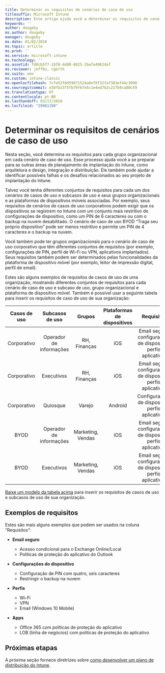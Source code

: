 ```yaml
---
title: Determinar os requisitos de cenários de caso de uso
titlesuffix: Microsoft Intune
description: Este artigo ajuda você a determinar os requisitos de cenários de casos de uso e subcasos de uso do Intune para uma implementação somente em nuvem do Microsoft Intune.
keywords: ''
author: dougeby
ms.author: dougeby
manager: dougeby
ms.date: 01/02/2018
ms.topic: article
ms.prod: ''
ms.service: microsoft-intune
ms.technology: ''
ms.assetid: fd8cb5f7-19f0-4d80-8825-2bafa49624af
ms.reviewer: jeffbu, cgerth
ms.suite: ems
ms.custom: intune-classic
ms.openlocfilehash: 7cfe52fdd59671524a8ef8f32faf303ef44c3998
ms.sourcegitcommit: e30fb2375fb79f67e5c1e4ed7b2c21fb9ca80c59
ms.translationtype: HT
ms.contentlocale: pt-BR
ms.lasthandoff: 03/17/2018
ms.locfileid: "29961190"
---
```

# <a name="determine-use-case-scenario-requirements"></a>Determinar os requisitos de cenários de caso de uso

Nesta seção, você determina os requisitos para cada grupo organizacional em cada cenário de caso de uso. Esse processo ajuda você a se preparar para as outras áreas de planejamento de implantação do Intune, como arquitetura e design, integração e distribuição. Ele também pode ajudar a identificar possíveis falhas e os desafios relacionados ao seu projeto de implantação do Intune.

Talvez você tenha diferentes conjuntos de requisitos para cada um dos cenários de casos de uso e subcasos de uso e seus grupos organizacionais e as plataformas de dispositivos móveis associadas. Por exemplo, seus requisitos de cenários de casos de uso corporativos podem exigir que os dispositivos se registrem no Intune com um conjunto mais restritivo de configurações de dispositivo, como um PIN de 6 caracteres ou com o backup na nuvem desabilitado. O cenário de caso de uso BYOD “Traga seu próprio dispositivo” pode ser menos restritivo e permite um PIN de 4 caracteres e o backup na nuvem.

Você também pode ter grupos organizacionais para o cenário de caso de uso corporativo que têm diferentes conjuntos de requisitos (por exemplo, configurações de PIN, perfil de Wi-Fi ou VPN, aplicativos implantados). Seus requisitos também podem ser determinados pelas funcionalidades da plataforma de dispositivo móvel (por exemplo, leitor de impressão digital, perfil de email).

Estes são alguns exemplos de requisitos de casos de uso de uma organização, mostrando diferentes conjuntos de requisitos para cada cenário de caso de uso e subcaso de uso, grupo organizacional e plataforma de dispositivo móvel. Também é possível usar a seguinte tabela para inserir os requisitos de caso de uso de sua organização:

| **Casos de uso** | **Subcasos de uso** | **Grupos** | **Plataformas de dispositivos** | **Requisitos** |
|:---:|:---:|:---:|:---:|:---:|
| Corporativo | Operador de informações | RH, Finanças | iOS | Email seguro, configurações de dispositivo, perfis, aplicativos |                                                          
| Corporativo | Executivos | RH, Finanças | iOS | Email seguro, configurações de dispositivo, perfis, aplicativos |                                                         
| Corporativo | Quiosque | Varejo | Android | Configurações de dispositivo, perfis, aplicativos |
| BYOD | Operador de informações | Marketing, Vendas | iOS | Email seguro, configurações de dispositivo, perfis, aplicativos |                                                         
| BYOD | Executivos | Marketing, Vendas | iOS | Email seguro, configurações de dispositivo, perfis, aplicativos |

[Baixe um modelo da tabela acima](https://gallery.technet.microsoft.com/Intune-deployment-planning-fae156c2?redir=0) para inserir os requisitos de casos de uso e subcasos de uso de sua organização.


## <a name="examples-of-requirements"></a>Exemplos de requisitos

Estes são mais alguns exemplos que podem ser usados na coluna “Requisitos”:

- **Email seguro**
    - Acesso condicional para o Exchange Online/Local
    - Políticas de proteção do aplicativo do Outlook

- **Configurações do dispositivo**
    - Configuração de PIN com quatro, seis caracteres
    - Restringir o backup na nuvem

- **Perfis**
    - Wi-Fi
    - VPN
    - Email (Windows 10 Mobile)

- **Apps**
    - Office 365 com políticas de proteção do aplicativo
    - LOB (linha de negócios) com políticas de proteção do aplicativo

## <a name="next-steps"></a>Próximas etapas

A próxima seção fornece diretrizes sobre [como desenvolver um plano de distribuição do Intune](planning-guide-rollout-plan.md).
